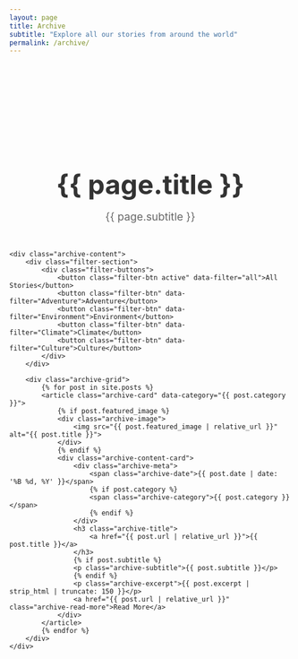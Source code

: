 ```yaml
---
layout: page
title: Archive
subtitle: "Explore all our stories from around the world"
permalink: /archive/
---
```


<div class="archive-page">
    <div class="archive-header">
        <h1>{{ page.title }}</h1>
        <p>{{ page.subtitle }}</p>
    </div>

    <div class="archive-content">
        <div class="filter-section">
            <div class="filter-buttons">
                <button class="filter-btn active" data-filter="all">All Stories</button>
                <button class="filter-btn" data-filter="Adventure">Adventure</button>
                <button class="filter-btn" data-filter="Environment">Environment</button>
                <button class="filter-btn" data-filter="Climate">Climate</button>
                <button class="filter-btn" data-filter="Culture">Culture</button>
            </div>
        </div>

        <div class="archive-grid">
            {% for post in site.posts %}
            <article class="archive-card" data-category="{{ post.category }}">
                {% if post.featured_image %}
                <div class="archive-image">
                    <img src="{{ post.featured_image | relative_url }}" alt="{{ post.title }}">
                </div>
                {% endif %}
                <div class="archive-content-card">
                    <div class="archive-meta">
                        <span class="archive-date">{{ post.date | date: '%B %d, %Y' }}</span>
                        {% if post.category %}
                        <span class="archive-category">{{ post.category }}</span>
                        {% endif %}
                    </div>
                    <h3 class="archive-title">
                        <a href="{{ post.url | relative_url }}">{{ post.title }}</a>
                    </h3>
                    {% if post.subtitle %}
                    <p class="archive-subtitle">{{ post.subtitle }}</p>
                    {% endif %}
                    <p class="archive-excerpt">{{ post.excerpt | strip_html | truncate: 150 }}</p>
                    <a href="{{ post.url | relative_url }}" class="archive-read-more">Read More</a>
                </div>
            </article>
            {% endfor %}
        </div>
    </div>
</div>

<style>
.archive-page {
    padding: 120px 0 60px;
}

.archive-header {
    text-align: center;
    margin-bottom: 3rem;
}

.archive-header h1 {
    font-size: 3rem;
    margin-bottom: 1rem;
    color: #333333;
}

.archive-header p {
    font-size: 1.2rem;
    color: #666666;
    max-width: 600px;
    margin: 0 auto;
}

.filter-section {
    text-align: center;
    margin-bottom: 3rem;
}

.filter-buttons {
    display: flex;
    justify-content: center;
    gap: 1rem;
    flex-wrap: wrap;
}

.filter-btn {
    padding: 10px 20px;
    border: 2px solid #ffcc00;
    background: transparent;
    color: #333333;
    border-radius: 25px;
    cursor: pointer;
    transition: all 0.3s ease;
    font-weight: 600;
}

.filter-btn:hover,
.filter-btn.active {
    background-color: #ffcc00;
    color: #333333;
}

.archive-grid {
    display: grid;
    grid-template-columns: repeat(auto-fit, minmax(350px, 1fr));
    gap: 2rem;
}

.archive-card {
    background: white;
    border-radius: 10px;
    overflow: hidden;
    box-shadow: 0 5px 15px rgba(0, 0, 0, 0.1);
    transition: transform 0.3s ease, box-shadow 0.3s ease;
}

.archive-card:hover {
    transform: translateY(-5px);
    box-shadow: 0 10px 25px rgba(0, 0, 0, 0.15);
}

.archive-image {
    height: 200px;
    overflow: hidden;
}

.archive-image img {
    width: 100%;
    height: 100%;
    object-fit: cover;
    transition: transform 0.3s ease;
}

.archive-card:hover .archive-image img {
    transform: scale(1.05);
}

.archive-content-card {
    padding: 1.5rem;
}

.archive-meta {
    display: flex;
    gap: 1rem;
    margin-bottom: 0.5rem;
    font-size: 0.9rem;
    color: #666666;
}

.archive-category {
    background-color: #ffcc00;
    color: #333333;
    padding: 2px 8px;
    border-radius: 12px;
    font-size: 0.8rem;
    font-weight: 600;
}

.archive-title {
    font-size: 1.25rem;
    margin-bottom: 0.5rem;
}

.archive-title a {
    color: #333333;
    transition: color 0.3s ease;
}

.archive-title a:hover {
    color: #ffcc00;
}

.archive-subtitle {
    font-size: 1rem;
    color: #666666;
    margin-bottom: 1rem;
    font-style: italic;
}

.archive-excerpt {
    color: #666666;
    margin-bottom: 1rem;
    line-height: 1.5;
}

.archive-read-more {
    color: #ffcc00;
    font-weight: 600;
    text-transform: uppercase;
    font-size: 0.9rem;
    letter-spacing: 0.5px;
}

.archive-read-more:hover {
    color: #e6b800;
}

@media (max-width: 768px) {
    .archive-grid {
        grid-template-columns: 1fr;
    }
    
    .filter-buttons {
        flex-direction: column;
        align-items: center;
    }
    
    .archive-header h1 {
        font-size: 2rem;
    }
}
</style>

<script>
document.addEventListener('DOMContentLoaded', function() {
    const filterButtons = document.querySelectorAll('.filter-btn');
    const archiveCards = document.querySelectorAll('.archive-card');
    
    filterButtons.forEach(button => {
        button.addEventListener('click', function() {
            const filter = this.dataset.filter;
            
            // Update active button
            filterButtons.forEach(btn => btn.classList.remove('active'));
            this.classList.add('active');
            
            // Filter cards
            archiveCards.forEach(card => {
                if (filter === 'all' || card.dataset.category === filter) {
                    card.style.display = 'block';
                    card.style.opacity = '0';
                    card.style.transform = 'translateY(20px)';
                    
                    setTimeout(() => {
                        card.style.opacity = '1';
                        card.style.transform = 'translateY(0)';
                    }, 100);
                } else {
                    card.style.opacity = '0';
                    card.style.transform = 'translateY(-20px)';
                    setTimeout(() => {
                        card.style.display = 'none';
                    }, 300);
                }
            });
        });
    });
    
    // Add transition styles
    archiveCards.forEach(card => {
        card.style.transition = 'opacity 0.3s ease, transform 0.3s ease';
    });
});
</script>